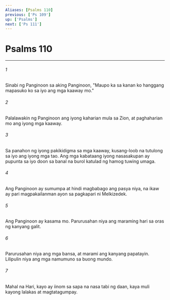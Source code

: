 ```yaml
---
Aliases: [Psalms 110]
previous: ['Ps 109']
up: ['Psalms']
next: ['Ps 111']
---
```

# Psalms 110

***

###### 1
Sinabi ng Panginoon sa aking Panginoon, "Maupo ka sa kanan ko hanggang mapasuko ko sa iyo ang mga kaaway mo." 

###### 2
Palalawakin ng Panginoon ang iyong kaharian mula sa Zion, at paghaharian mo ang iyong mga kaaway. 

###### 3
Sa panahon ng iyong pakikidigma sa mga kaaway, kusang-loob na tutulong sa iyo ang iyong mga tao. Ang mga kabataang iyong nasasakupan ay pupunta sa iyo doon sa banal na burol katulad ng hamog tuwing umaga. 

###### 4
Ang Panginoon ay sumumpa at hindi magbabago ang pasya niya, na ikaw ay pari magpakailanman ayon sa pagkapari ni Melkizedek. 

###### 5
Ang Panginoon ay kasama mo. Parurusahan niya ang maraming hari sa oras ng kanyang galit. 

###### 6
Parurusahan niya ang mga bansa, at marami ang kanyang papatayin. Lilipulin niya ang mga namumuno sa buong mundo. 

###### 7
Mahal na Hari, kayo ay iinom sa sapa na nasa tabi ng daan, kaya muli kayong lalakas at magtatagumpay.
